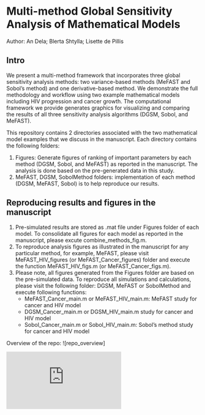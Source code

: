 # Multi-method Global Sensitivity Analysis of Mathematical Models
Author: An Dela; Blerta Shtylla; Lisette de Pillis

## Intro
We present a multi-method framework that incorporates three global sensitivity analysis methods: two variance-based methods (MeFAST and Sobol’s method) and one derivative-based method. We demonstrate the full methodology and workflow using two example mathematical models including HIV progression and cancer growth. The computational framework we provide generates graphics for visualizing and comparing the results of all three sensitivity analysis algorithms (DGSM, Sobol, and MeFAST).

This repository contains 2 directories associated with the two mathematical model examples that we discuss in the manuscript. Each directory contains the following folders: 
1.	Figures: Generate figures of ranking of important parameters by each method (DGSM, Sobol, and MeFAST) as reported in the manuscript. The analysis is done based on the pre-generated data in this study. 
2.	MeFAST, DGSM, SobolMethod folders: implementation of each method (DGSM, MeFAST, Sobol) is to help reproduce our results. 

## Reproducing results and figures in the manuscript
1.	Pre-simulated results are stored as .mat file under Figures folder of each model. To consolidate all figures for each model as reported in the manuscript, please excute combine_methods_fig.m. 
2.	To reproduce analysis figures as illustrated in the manuscript for any particular method, for example, MeFAST, please visit MeFAST_HIV_figures (or MeFAST_Cancer_figures) folder and execute the function MeFAST_HIV_figs.m (or MeFAST_Cancer_figs.m). 
3.	Please note, all figures generated from the Figures folder are based on the pre-simulated data. To reproduce all simulations and calculations, please visit the following folder: DGSM, MeFAST or SobolMethod and execute following functions:
    - MeFAST_Cancer_main.m or MeFAST_HIV_main.m: MeFAST study for cancer and HIV model
    - DGSM_Cancer_main.m or DGSM_HIV_main.m study for cancer and HIV model
    - Sobol_Cancer_main.m or Sobol_HIV_main.m: Sobol’s method study for cancer and HIV model

Overview of the repo: 
![repo_overview]


![This is an image](https://raw.githubusercontent.com/an-do/DeFAST/main/repo_overview.pdf) 
